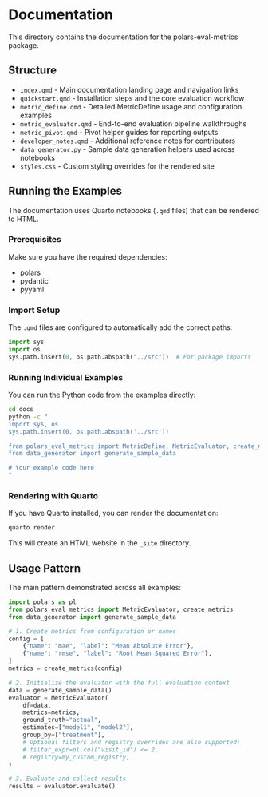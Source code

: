 # Documentation

This directory contains the documentation for the polars-eval-metrics package.

## Structure

- `index.qmd` - Main documentation landing page and navigation links
- `quickstart.qmd` - Installation steps and the core evaluation workflow
- `metric_define.qmd` - Detailed MetricDefine usage and configuration examples
- `metric_evaluator.qmd` - End-to-end evaluation pipeline walkthroughs
- `metric_pivot.qmd` - Pivot helper guides for reporting outputs
- `developer_notes.qmd` - Additional reference notes for contributors
- `data_generator.py` - Sample data generation helpers used across notebooks
- `styles.css` - Custom styling overrides for the rendered site

## Running the Examples

The documentation uses Quarto notebooks (`.qmd` files) that can be rendered to HTML.

### Prerequisites

Make sure you have the required dependencies:
- polars
- pydantic
- pyyaml

### Import Setup

The `.qmd` files are configured to automatically add the correct paths:

```python
import sys
import os
sys.path.insert(0, os.path.abspath("../src"))  # For package imports
```

### Running Individual Examples

You can run the Python code from the examples directly:

```bash
cd docs
python -c "
import sys, os
sys.path.insert(0, os.path.abspath('../src'))

from polars_eval_metrics import MetricDefine, MetricEvaluator, create_metrics
from data_generator import generate_sample_data

# Your example code here
"
```

### Rendering with Quarto

If you have Quarto installed, you can render the documentation:

```bash
quarto render
```

This will create an HTML website in the `_site` directory.

## Usage Pattern

The main pattern demonstrated across all examples:

```python
import polars as pl
from polars_eval_metrics import MetricEvaluator, create_metrics
from data_generator import generate_sample_data

# 1. Create metrics from configuration or names
config = [
    {"name": "mae", "label": "Mean Absolute Error"},
    {"name": "rmse", "label": "Root Mean Squared Error"},
]
metrics = create_metrics(config)

# 2. Initialize the evaluator with the full evaluation context
data = generate_sample_data()
evaluator = MetricEvaluator(
    df=data,
    metrics=metrics,
    ground_truth="actual",
    estimates=["model1", "model2"],
    group_by=["treatment"],
    # Optional filters and registry overrides are also supported:
    # filter_expr=pl.col("visit_id") <= 2,
    # registry=my_custom_registry,
)

# 3. Evaluate and collect results
results = evaluator.evaluate()
```
